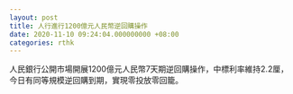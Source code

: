 ```yaml
---
layout: post
title: 人行進行1200億元人民幣逆回購操作
date: 2020-11-10 09:24:04.000000000 +08:00
categories: rthk
---
```


人民銀行公開市場開展1200億元人民幣7天期逆回購操作，中標利率維持2.2厘，今日有同等規模逆回購到期，實現零投放零回籠。
